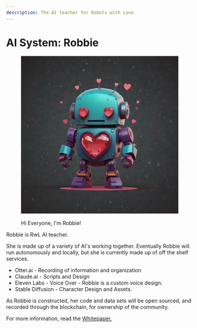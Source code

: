 ```yaml
---
description: The AI teacher for Robots with Love
---
```


# AI System: Robbie



<figure><img src="../.gitbook/assets/Default_create_a_low_resolution_orthographic_voxel_version_of_1.webp" alt=""><figcaption><p>Hi Everyone, I'm Robbie!</p></figcaption></figure>

Robbie is RwL AI teacher.

She is made up of a variety of AI's working together. Eventually Robbie will run autonomously and locally, but she is currently made up of off the shelf services.

* Otter.ai - Recording of information and organization
* Claude.ai - Scripts and Design
* Eleven Labs - Voice Over - Robbie is a custom voice design.
* Stable Diffusion - Character Design and Assets.

As Robbie is constructed, her code and data sets will be open sourced, and recorded through the blockchain, for ownership of the community.

For more information, read the [Whitepaper.](https://app.gitbook.com/o/aqyTPLGJA4bLthlhdWLH/s/Ua5ZeGc4YZch5oygAlLM/)
